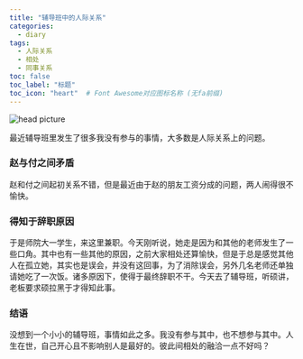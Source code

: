 ```yaml
---
title: "辅导班中的人际关系"
categories:
  - diary
tags:
  - 人际关系
  - 相处
  - 同事关系
toc: false
toc_label: "标题"
toc_icon: "heart"  # Font Awesome对应图标名称 (无fa前缀)	
---
```


![head picture](https://i.loli.net/2020/01/10/bhJVTKaAxISi8jD.jpg)

最近辅导班里发生了很多我没有参与的事情，大多数是人际关系上的问题。<br>

### 赵与付之间矛盾
赵和付之间起初关系不错，但是最近由于赵的朋友工资分成的问题，两人闹得很不愉快。
 
### 得知于辞职原因
于是师院大一学生，来这里兼职。今天刚听说，她走是因为和其他的老师发生了一些口角。其中也有一些其他的原因，之前大家相处还算愉快，但是于总是感觉其他人在孤立她，其实也是误会，并没有这回事，为了消除误会，另外几名老师还单独请她吃了一次饭。诸多原因下，使得于最终辞职不干。今天去了辅导班，听硕讲，老板要求硕拉黑于才得知此事。

### 结语
没想到一个小小的辅导班，事情如此之多。我没有参与其中，也不想参与其中。人生在世，自己开心且不影响别人是最好的。彼此间相处的融洽一点不好吗？


